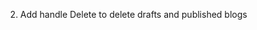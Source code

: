 <!-- 1. When editng a draft or published blog, a new blog is created. **Fix this** [server work] -->

2. Add handle Delete to delete drafts and published blogs
